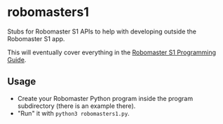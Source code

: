 # robomasters1

Stubs for Robomaster S1 APIs to help with developing outside the Robomaster S1 app.

This will eventually cover everything in the [Robomaster S1 Programming Guide](https://www.dji.com/robomaster-s1/programming-guide).

## Usage
* Create your Robomaster Python program inside the program subdirectory (there is an example there).
* "Run" it with `python3 robomasters1.py`.